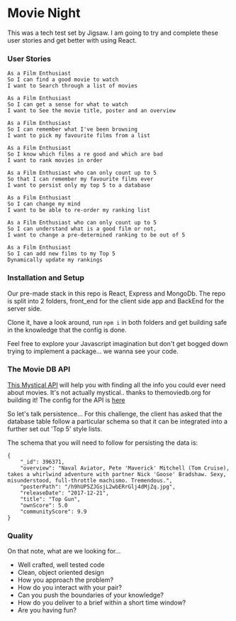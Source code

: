 # Movie Night

This was a tech test set by Jigsaw. I am going to try and complete these user stories and get better with using React.

### User Stories

```
As a Film Enthusiast
So I can find a good movie to watch
I want to Search through a list of movies
```

```
As a Film Enthusiast
So I can get a sense for what to watch
I want to See the movie title, poster and an overview
```

```
As a Film Enthusiast
So I can remember what I've been browsing
I want to pick my favourite films from a list
```

```
As a Film Enthusiast
So I know which films a re good and which are bad
I want to rank movies in order
```

```
As a Film Enthusiast who can only count up to 5
So that I can remember my favourite films ever
I want to persist only my top 5 to a database
```

```
As a Film Enthusiast
So I can change my mind
I want to be able to re-order my ranking list
```

```
As a Film Enthusiast who can only count up to 5
So I can understand what is a good film or not,
I want to change a pre-determined ranking to be out of 5
```

```
As a Film Enthusiast
So I can add new films to my Top 5
Dynamically update my rankings
```

### Installation and Setup

Our pre-made stack in this repo is React, Express and MongoDb. The repo is split into 2 folders, front_end for the client side app and BackEnd for the server side.

Clone it, have a look around, run `npm i` in both folders and get building safe in the knowledge that the config is done.

Feel free to explore your Javascript imagination but don't get bogged down trying to implement a package... we wanna see your code.

### The Movie DB API

[This Mystical API](https://www.themoviedb.org/documentation/api) will help you with finding all the info you could ever need about movies. It's not actually mystical.. thanks to themoviedb.org for building it! The config for the API is [here](./front-end/src/config.json)

So let's talk persistence... For this challenge, the client has asked that the database table follow a particular schema so that it can be integrated into a further set out 'Top 5' style lists.

The schema that you will need to follow for persisting the data is:

```
{
    "_id": 396371,
    "overview": "Naval Aviator, Pete 'Maverick' Mitchell (Tom Cruise), takes a whirlwind adventure with partner Nick 'Goose' Bradshaw. Sexy, misunderstood, full-throttle machismo. Tremendous.",
    "posterPath": "/h9hUP5ZJGsjL2wbERrGlj4dMjZq.jpg",
    "releaseDate": "2017-12-21",
    "title": "Top Gun",
    "ownScore": 5.0
    "communityScore": 9.9
}
```

### Quality

On that note, what are we looking for...

* Well crafted, well tested code
* Clean, object oriented design
* How you approach the problem?
* How do you interact with your pair?
* Can you push the boundaries of your knowledge?
* How do you deliver to a brief within a short time window?
* Are you having fun?
